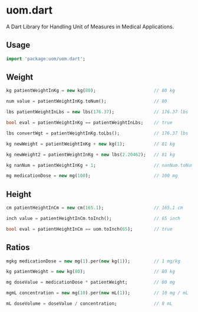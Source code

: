 uom.dart
========

A Dart Library for Handling Unit of Measures in Medical Applications.

## Usage
```dart
import 'package:uom/uom.dart';
```

## Weight

```dart
kg patientWeightInKg = new kg(80); 						// 80 kg

num value = patientWeightInKg.toNum();					// 80

lbs patientWeightInLbs = new lbs(176.37); 				// 176.37 lbs

bool eval = patientWeightInKg == patientWeightInLbs; 	// true

lbs convertWgt = patientWeightInKg.toLbs();				// 176.37 lbs

kg newWeight = patientWeightInKg + new kg(1);			// 81 kg

kg newWeight2 = patientWeightInKg + new lbs(2.20462);	// 81 kg

kg nanNum = patientWeightInKg + 1;						// nanNum.toNum() = NaN

mg medicationDose = new mg(100);						// 100 mg
```

## Height

```dart
cm patientHeightInCm = new cm(165.1);					// 165.1 cm

inch value = patientHeightInCm.toInch();				// 65 inch

bool eval = patientHeightInCm == uom.toInch(65);		// true
```

## Ratios

```dart
mgkg medicationDose = new mg(1).per(new kg(1));			// 1 mg/kg

kg patientWeight = new kg(80);							// 80 kg

mg doseValue = medicationDose * patientWeight;			// 80 mg

mgmL concentration = new mg(10).per(new mL(1));			// 10 mg / mL

mL doseVolume = doseValue / concentration;				// 8 mL
```

